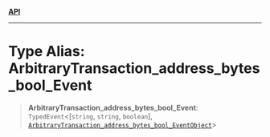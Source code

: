 [**API**](../../../README.md)

***

# Type Alias: ArbitraryTransaction\_address\_bytes\_bool\_Event

> **ArbitraryTransaction\_address\_bytes\_bool\_Event**: `TypedEvent`\<\[`string`, `string`, `boolean`\], [`ArbitraryTransaction_address_bytes_bool_EventObject`](../interfaces/ArbitraryTransaction_address_bytes_bool_EventObject.md)\>
